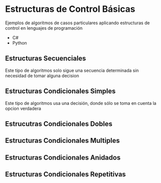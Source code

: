 # Estructuras de Control Básicas
Ejemplos de algoritmos de casos particulares aplicando estructuras de control en lenguajes de programación

- C#
- Python

## Estructuras Secuenciales
Este tipo de algoritmos solo sigue una secuencia determinada sin necesidad de tomar alguna decision

## Estructuras Condicionales Simples
Este tipo de algoritmos usa una decisión, donde sólo se toma en cuenta la opcion verdadera

## Estrucutras Condicionales Dobles

## Estructuras Condicionales Multiples

## Estructuras Condicionales Anidados

## Estructuras Condicionales Repetitivas